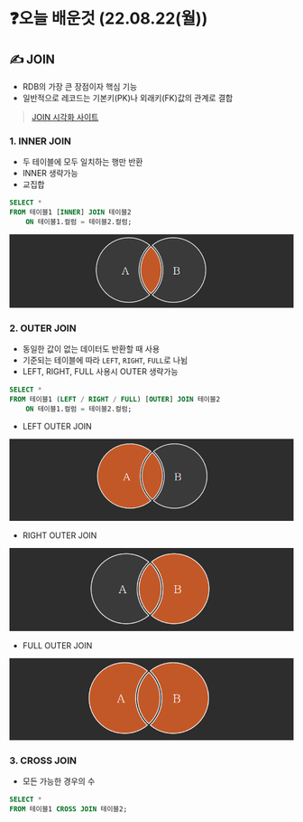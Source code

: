 # ❓오늘 배운것 (22.08.22(월))

## ✍️ JOIN

- RDB의 가장 큰 장점이자 핵심 기능
- 일반적으로 레코드는 기본키(PK)나 외래키(FK)값의 관계로 결합

>  [JOIN 시각화 사이트](https://sql-joins.leopard.in.ua/)



### 1. INNER JOIN

- 두 테이블에 모두 일치하는 행만 반환
- INNER 생략가능
- 교집합

```sql
SELECT *
FROM 테이블1 [INNER] JOIN 테이블2
	ON 테이블1.컬럼 = 테이블2.컬럼;
```

![image-20220822174033248](TIL_220822.assets/image-20220822174033248.png)



### 2. OUTER JOIN

- 동일한 값이 없는 데이터도 반환할 때 사용
- 기준되는 테이블에 따라 `LEFT`, `RIGHT`, `FULL`로 나뉨
- LEFT, RIGHT, FULL 사용시 OUTER 생략가능

```sql
SELECT *
FROM 테이블1 (LEFT / RIGHT / FULL) [OUTER] JOIN 테이블2
	ON 테이블1.컬럼 = 테이블2.컬럼;
```



- LEFT OUTER  JOIN

![image-20220822174237731](TIL_220822.assets/image-20220822174237731.png)

- RIGHT OUTER JOIN

![image-20220822174430284](TIL_220822.assets/image-20220822174430284.png)

- FULL OUTER JOIN

![image-20220822174510500](TIL_220822.assets/image-20220822174510500.png)



### 3. CROSS JOIN

- 모든 가능한 경우의 수

```sql
SELECT *
FROM 테이블1 CROSS JOIN 테이블2;
```

